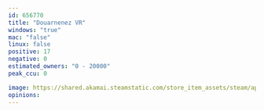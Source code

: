 ```yaml
---
id: 656770
title: "Douarnenez VR"
windows: "true"
mac: "false"
linux: false
positive: 17
negative: 0
estimated_owners: "0 - 20000"
peak_ccu: 0

image: https://shared.akamai.steamstatic.com/store_item_assets/steam/apps/656770/header.jpg?t=1572340901
opinions:
---
```

